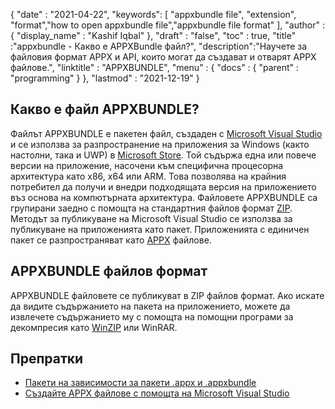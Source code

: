 {
  "date" : "2021-04-22",
  "keywords": [ "appxbundle file", "extension", "format","how to open appxbundle file","appxbundle file format" ],
  "author" : {
    "display_name" : "Kashif Iqbal"
},
  "draft" : "false",
  "toc" : true,
  "title" :"appxbundle - Какво е APPXBundle файл?",
  "description":"Научете за файловия формат APPX и API, които могат да създават и отварят APPX файлове.",
  "linktitle" : "APPXBUNDLE",
  "menu" : {
    "docs" : {
      "parent" : "programming"
}
},
  "lastmod" : "2021-12-19"
}

## Какво е файл APPXBUNDLE?

Файлът APPXBUNDLE е пакетен файл, създаден с [Microsoft Visual Studio](https://visualstudio.microsoft.com/) и се използва за разпространение на приложения за Windows (както настолни, така и UWP) в [Microsoft Store](https://apps.microsoft.com/store/apps). Той съдържа една или повече версии на приложение, насочени към специфична процесорна архитектура като x86, x64 или ARM. Това позволява на крайния потребител да получи и внедри подходящата версия на приложението въз основа на компютърната архитектура. Файловете APPXBUNDLE са групирани заедно с помощта на стандартния файлов формат [ZIP](/bg/компресия/zip/). Методът за публикуване на Microsoft Visual Studio се използва за публикуване на приложенията като пакет. Приложенията с единичен пакет се разпространяват като [APPX](/bg/programming/appx/) файлове.

## APPXBUNDLE файлов формат

APPXBUNDLE файловете се публикуват в ZIP файлов формат. Ако искате да видите съдържанието на пакета на приложението, можете да извлечете съдържанието му с помощта на помощни програми за декомпресия като [WinZIP](https://www.winzip.com/en/) или WinRAR.

## Препратки

* [Пакети на зависимости за пакети .appx и .appxbundle](https://www.ibm.com/docs/en/maas360?topic=catalog-dependency-packages-appx-appxbundle-packages)
* [Създайте APPX файлове с помощта на Microsoft Visual Studio](https://learn.microsoft.com/en-us/windows/msix/desktop/vs-package-overview)

